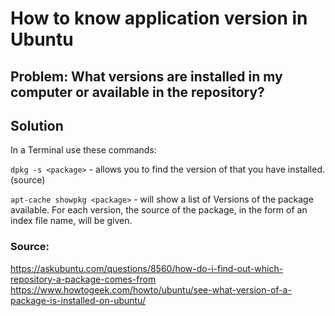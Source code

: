 # How to know application version in Ubuntu

## Problem: What versions are installed in my computer or available in the repository?

## Solution

In a Terminal use these commands:

```dpkg -s <package>``` - allows you to find the version of that you have installed. (source)


```apt-cache showpkg <package>``` - will show a list of Versions of the package available. For each version, the source of the package, in the form of an index file name, will be given.


### Source: 
<https://askubuntu.com/questions/8560/how-do-i-find-out-which-repository-a-package-comes-from>
<https://www.howtogeek.com/howto/ubuntu/see-what-version-of-a-package-is-installed-on-ubuntu/>
